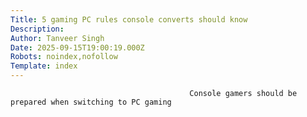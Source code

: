 ```yaml
---
Title: 5 gaming PC rules console converts should know
Description: 
Author: Tanveer Singh
Date: 2025-09-15T19:00:19.000Z
Robots: noindex,nofollow
Template: index
---
```


                                            Console gamers should be prepared when switching to PC gaming
                                        